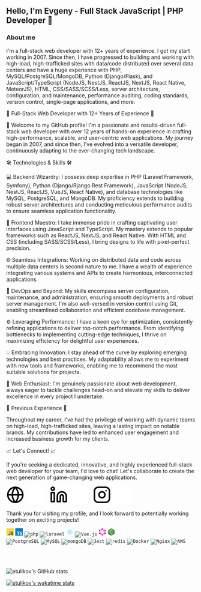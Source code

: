 ## Hello, I'm Evgeny - Full Stack JavaScript | PHP Developer 👋

### About me

I'm a full-stack web developer with 12+ years of experience. I got my start working in 2007. Since then, I have progressed to building and working with high-load, high-trafficked sites with data/code distributed over several data centers and have a huge experience with PHP, MySQL/PostgreSQL/MongoDB, Python (Django/Flask), and JavaScript/TypeScript (NodeJS, NestJS, ReactJS, NextJS, React Native, MeteorJS), HTML, CSS/SASS/SCSS/Less, server architecture, configuration, and maintenance, performance auditing, coding standards, version control, single-page applications, and more.

🚀 Full-Stack Web Developer with 12+ Years of Experience 🚀

👋 Welcome to my GitHub profile! I'm a passionate and results-driven full-stack web developer with over 12 years of hands-on experience in crafting high-performance, scalable, and user-centric web applications. My journey began in 2007, and since then, I've evolved into a versatile developer, continuously adapting to the ever-changing tech landscape.

🛠️ Technologies & Skills 🛠️

💻 Backend Wizardry: I possess deep expertise in PHP (Laravel Framework, Symfony), Python (Django/Rjango Rest Framework), JavaScript (NodeJS, NestJS, ReactJS, VueJS, React Native), and database technologies like MySQL, PostgreSQL, and MongoDB. My proficiency extends to building robust server architectures and conducting meticulous performance audits to ensure seamless application functionality.

🎨 Frontend Maestro: I take immense pride in crafting captivating user interfaces using JavaScript and TypeScript. My mastery extends to popular frameworks such as ReactJS, NextJS, and React Native. With HTML and CSS (including SASS/SCSS/Less), I bring designs to life with pixel-perfect precision.

🌐 Seamless Integrations: Working on distributed data and code across multiple data centers is second nature to me. I have a wealth of experience integrating various systems and APIs to create harmonious, interconnected applications.

🔧 DevOps and Beyond: My skills encompass server configuration, maintenance, and administration, ensuring smooth deployments and robust server management. I'm also well-versed in version control using Git, enabling streamlined collaboration and efficient codebase management.

⚙️ Leveraging Performance: I have a keen eye for optimization, consistently refining applications to deliver top-notch performance. From identifying bottlenecks to implementing cutting-edge techniques, I thrive on maximizing efficiency for delightful user experiences.

💡 Embracing Innovation: I stay ahead of the curve by exploring emerging technologies and best practices. My adaptability allows me to experiment with new tools and frameworks, enabling me to recommend the most suitable solutions for projects.

🌟 Web Enthusiast: I'm genuinely passionate about web development, always eager to tackle challenges head-on and elevate my skills to deliver excellence in every project I undertake.

🏢 Previous Experience 🏢

Throughout my career, I've had the privilege of working with dynamic teams on high-load, high-trafficked sites, leaving a lasting impact on notable brands. My contributions have led to enhanced user engagement and increased business growth for my clients.

📈 Let's Connect! 📈

If you're seeking a dedicated, innovative, and highly experienced full-stack web developer for your team, I'd love to chat! Let's collaborate to create the next generation of game-changing web applications.

[![website](./img/globe-light.svg)](https://tradiry.com#gh-light-mode-only)
[![website](./img/globe-dark.svg)](https://tradiry.com#gh-dark-mode-only)
&nbsp;&nbsp;
[![website](./img/linkedin-light.svg)](https://www.linkedin.com/in/etulikov#gh-light-mode-only)
[![website](./img/linkedin-dark.svg)](https://www.linkedin.com/in/etulikov#gh-dark-mode-only)
&nbsp;&nbsp;
[![website](./img/instagram-light.svg)](https://www.instagram.com/evgenytulikov/#gh-light-mode-only)
[![website](./img/instagram-dark.svg)](https://www.instagram.com/evgenytulikov/#gh-dark-mode-only)

Thank you for visiting my profile, and I look forward to potentially working together on exciting projects!

<code><img height="20" alt="javascript" src="https://raw.githubusercontent.com/github/explore/80688e429a7d4ef2fca1e82350fe8e3517d3494d/topics/javascript/javascript.png"></code>
<code><img height="20" alt="typescript" src="https://raw.githubusercontent.com/github/explore/80688e429a7d4ef2fca1e82350fe8e3517d3494d/topics/typescript/typescript.png"></code>
<code><img src="https://cdn.jsdelivr.net/gh/devicons/devicon/icons/php/php-plain.svg" height="20" alt="php" /></code> 
<code><img src="https://cdn.jsdelivr.net/gh/devicons/devicon/icons/laravel/laravel-plain.svg" height="20" alt="laravel" /></code> 
<code><img height="20" alt="react" src="https://raw.githubusercontent.com/github/explore/80688e429a7d4ef2fca1e82350fe8e3517d3494d/topics/react/react.png"></code>
<code><img height="20" src="https://user-images.githubusercontent.com/25181517/117448124-a2da9800-af3e-11eb-85d2-bd1b69b65603.png" alt="Vue.js" title="Vue.js" /></code>
<code><img height="20" alt="graphql" src="https://raw.githubusercontent.com/github/explore/5c058a388828bb5fde0bcafd4bc867b5bb3f26f3/topics/graphql/graphql.png"></code>
<code><img height="20" alt="nodejs" src="https://raw.githubusercontent.com/github/explore/80688e429a7d4ef2fca1e82350fe8e3517d3494d/topics/nodejs/nodejs.png"></code>  
<code><img height="20" src="https://user-images.githubusercontent.com/25181517/117208740-bfb78400-adf5-11eb-97bb-09072b6bedfc.png" alt="PostgreSQL" title="PostgreSQL" /></code>
	<code><img height="20" src="https://user-images.githubusercontent.com/25181517/183896128-ec99105a-ec1a-4d85-b08b-1aa1620b2046.png" alt="MySQL" title="MySQL" /></code>
	<code><img height="20" src="https://user-images.githubusercontent.com/25181517/182884177-d48a8579-2cd0-447a-b9a6-ffc7cb02560e.png" alt="mongoDB" title="mongoDB" /></code>
	<code><img height="20" src="https://user-images.githubusercontent.com/25181517/187955005-f4ca6f1a-e727-497b-b81b-93fb9726268e.png" alt="Jest" title="Jest" /></code>
	<code><img height="20" src="https://user-images.githubusercontent.com/25181517/182884894-d3fa6ee0-f2b4-4960-9961-64740f533f2a.png" alt="redis" title="redis" /></code>
	<code><img height="20" src="https://user-images.githubusercontent.com/25181517/117207330-263ba280-adf4-11eb-9b97-0ac5b40bc3be.png" alt="Docker" title="Docker" /></code>
	<code><img height="20" src="https://user-images.githubusercontent.com/25181517/183345125-9a7cd2e6-6ad6-436f-8490-44c903bef84c.png" alt="Nginx" title="Nginx" /></code>
	<code><img height="20" src="https://user-images.githubusercontent.com/25181517/183896132-54262f2e-6d98-41e3-8888-e40ab5a17326.png" alt="AWS" title="AWS" /></code>

<br />
<br />

![etulikov's GitHub stats](https://github-readme-stats.vercel.app/api?username=etulikov&hide=prs&count_private=true&include_all_commits=true&show_icons=true&theme=vue)

[![etulikov's wakatime stats](https://github-readme-stats.vercel.app/api/wakatime?username=etulikov)](https://github.com/anuraghazra/github-readme-stats)
